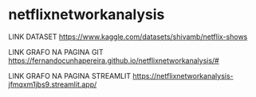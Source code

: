 # netflixnetworkanalysis

LINK DATASET
https://www.kaggle.com/datasets/shivamb/netflix-shows

LINK GRAFO NA PAGINA GIT
https://fernandocunhapereira.github.io/netflixnetworkanalysis/#

LINK GRAFO NA PAGINA STREAMLIT
https://netflixnetworkanalysis-jfmqxm1jbs9.streamlit.app/
